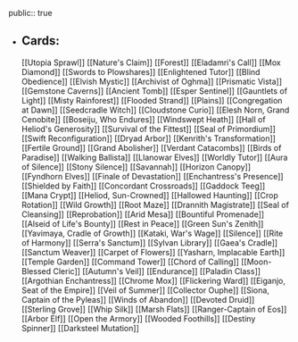 public:: true
- ## Cards:
	[[Utopia Sprawl]]
	[[Nature's Claim]]
	[[Forest]]
	[[Eladamri's Call]]
	[[Mox Diamond]]
	[[Swords to Plowshares]]
	[[Enlightened Tutor]]
	[[Blind Obedience]]
	[[Elvish Mystic]]
	[[Archivist of Oghma]]
	[[Prismatic Vista]]
	[[Gemstone Caverns]]
	[[Ancient Tomb]]
	[[Esper Sentinel]]
	[[Gauntlets of Light]]
	[[Misty Rainforest]]
	[[Flooded Strand]]
	[[Plains]]
	[[Congregation at Dawn]]
	[[Seedcradle Witch]]
	[[Cloudstone Curio]]
	[[Elesh Norn, Grand Cenobite]]
	[[Boseiju, Who Endures]]
	[[Windswept Heath]]
	[[Hall of Heliod's Generosity]]
	[[Survival of the Fittest]]
	[[Seal of Primordium]]
	[[Swift Reconfiguration]]
	[[Dryad Arbor]]
	[[Kenrith's Transformation]]
	[[Fertile Ground]]
	[[Grand Abolisher]]
	[[Verdant Catacombs]]
	[[Birds of Paradise]]
	[[Walking Ballista]]
	[[Llanowar Elves]]
	[[Worldly Tutor]]
	[[Aura of Silence]]
	[[Stony Silence]]
	[[Savannah]]
	[[Horizon Canopy]]
	[[Fyndhorn Elves]]
	[[Finale of Devastation]]
	[[Enchantress's Presence]]
	[[Shielded by Faith]]
	[[Concordant Crossroads]]
	[[Gaddock Teeg]]
	[[Mana Crypt]]
	[[Heliod, Sun-Crowned]]
	[[Hallowed Haunting]]
	[[Crop Rotation]]
	[[Wild Growth]]
	[[Root Maze]]
	[[Drannith Magistrate]]
	[[Seal of Cleansing]]
	[[Reprobation]]
	[[Arid Mesa]]
	[[Bountiful Promenade]]
	[[Alseid of Life's Bounty]]
	[[Rest in Peace]]
	[[Green Sun's Zenith]]
	[[Yavimaya, Cradle of Growth]]
	[[Kataki, War's Wage]]
	[[Silence]]
	[[Rite of Harmony]]
	[[Serra's Sanctum]]
	[[Sylvan Library]]
	[[Gaea's Cradle]]
	[[Sanctum Weaver]]
	[[Carpet of Flowers]]
	[[Yasharn, Implacable Earth]]
	[[Temple Garden]]
	[[Command Tower]]
	[[Chord of Calling]]
	[[Moon-Blessed Cleric]]
	[[Autumn's Veil]]
	[[Endurance]]
	[[Paladin Class]]
	[[Argothian Enchantress]]
	[[Chrome Mox]]
	[[Flickering Ward]]
	[[Eiganjo, Seat of the Empire]]
	[[Veil of Summer]]
	[[Collector Ouphe]]
	[[Siona, Captain of the Pyleas]]
	[[Winds of Abandon]]
	[[Devoted Druid]]
	[[Sterling Grove]]
	[[Whip Silk]]
	[[Marsh Flats]]
	[[Ranger-Captain of Eos]]
	[[Arbor Elf]]
	[[Open the Armory]]
	[[Wooded Foothills]]
	[[Destiny Spinner]]
	[[Darksteel Mutation]]
